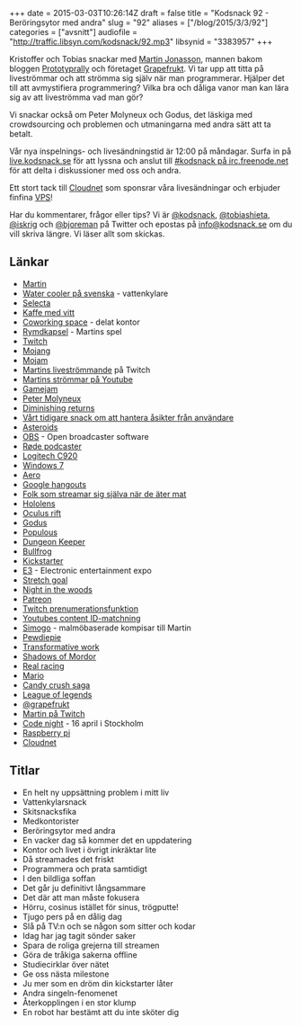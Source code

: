 +++
date = 2015-03-03T10:26:14Z
draft = false
title = "Kodsnack 92 - Beröringsytor med andra"
slug = "92"
aliases = ["/blog/2015/3/3/92"]
categories = ["avsnitt"]
audiofile = "http://traffic.libsyn.com/kodsnack/92.mp3"
libsynid = "3383957"
+++

Kristoffer och Tobias snackar med [Martin Jonasson](http://twitter.com/grapefrukt), mannen bakom bloggen [Prototyprally](http://prototyprally.com) och företaget [Grapefrukt](http://grapefrukt.com). Vi tar upp att titta på liveströmmar och att strömma sig själv när man programmerar. Hjälper det till att avmystifiera programmering? Vilka bra och dåliga vanor man kan lära sig av att liveströmma vad man gör?

Vi snackar också om Peter Molyneux och Godus, det läskiga med crowdsourcing och problemen och utmaningarna med andra sätt att ta betalt.

Vår nya inspelnings- och livesändningstid är 12:00 på måndagar. Surfa in på [live.kodsnack.se](http://live.kodsnack.se) för att lyssna och anslut till [#kodsnack på irc.freenode.net](irc://irc.freenode.net:+7000/kodsnack) för att delta i diskussioner med oss och andra.

Ett stort tack till [Cloudnet](http://www.cloudnet.se) som sponsrar våra livesändningar och erbjuder finfina  [VPS](http://en.wikipedia.org/wiki/Virtual_private_server)!

Har du kommentarer, frågor eller tips? Vi är [@kodsnack](https://www.twitter.com/kodsnack), [@tobiashieta](https://www.twitter.com/tobiashieta), [@iskrig](https://www.twitter.com/iskrig) och [@bjoreman](https://www.twitter.com/bjoreman) på Twitter och epostas på [info@kodsnack.se](mailto:info@kodsnack.se) om du vill skriva längre. Vi läser allt som skickas.

## Länkar ##
* [Martin](http://twitter.com/grapefrukt)
* [Water cooler på svenska](https://www.google.se/search?q=vattenkylare&client=safari&rls=en&tbm=isch&tbo=u&source=univ&sa=X&ei=e6HnVKjKEcPMyAO634DIDQ&ved=0CDwQsAQ&biw=1063&bih=900) - vattenkylare
* [Selecta](http://www.selecta.se/Home/)
* [Kaffe med vitt](http://matkalkyl.se/se-vittpulvertillkaffe35fett.php)
* [Coworking space](http://en.wikipedia.org/wiki/Coworking) - delat kontor
* [Rymdkapsel](http://rymdkapsel.com/) - Martins spel
* [Twitch](http://www.twitch.tv/)
* [Mojang](http://en.wikipedia.org/wiki/Mojang)
* [Mojam](http://minecraft.gamepedia.com/Mojam)
* [Martins liveströmmande](http://www.twitch.tv/grpfrkt/) på Twitch
* [Martins strömmar på Youtube](https://www.youtube.com/user/grapefrukt)
* [Gamejam](http://en.wikipedia.org/wiki/Game_jam)
* [Peter Molyneux](http://en.wikipedia.org/wiki/Peter_Molyneux)
* [Diminishing returns](http://en.wikipedia.org/wiki/Diminishing_returns)
* [Vårt tidigare snack om att hantera åsikter från användare](http://kodsnack.se/90/)
* [Asteroids](http://en.wikipedia.org/wiki/Asteroids_%28video_game%29)
* [OBS](https://obsproject.com/) - Open broadcaster software
* [Røde podcaster](http://www.rode.com/microphones/podcaster)
* [Logitech C920](http://www.logitech.com/sv-se/product/hd-pro-webcam-c920)
* [Windows 7](http://en.wikipedia.org/wiki/Windows_7)
* [Aero](http://en.wikipedia.org/wiki/Windows_Aero)
* [Google hangouts](http://en.wikipedia.org/wiki/Google_Hangouts)
* [Folk som streamar sig själva när de äter mat](http://www.bbc.com/news/magazine-31130947)
* [Hololens](http://en.wikipedia.org/wiki/Windows_Holographic#Microsoft_HoloLens)
* [Oculus rift](http://en.wikipedia.org/wiki/Oculus_Rift)
* [Godus](http://en.wikipedia.org/wiki/Godus)
* [Populous](http://en.wikipedia.org/wiki/Populous)
* [Dungeon Keeper](http://en.wikipedia.org/wiki/Dungeon_Keeper)
* [Bullfrog](http://en.wikipedia.org/wiki/Bullfrog_Productions)
* [Kickstarter](http://en.wikipedia.org/wiki/Kickstarter)
* [E3](http://en.wikipedia.org/wiki/Electronic_Entertainment_Expo) - Electronic entertainment expo
* [Stretch goal](https://www.kickstarter.com/help/search?utf8=%E2%9C%93&term=what+are+stretch+goals%3F)
* [Night in the woods](http://www.nightinthewoods.com/)
* [Patreon](https://www.patreon.com/)
* [Twitch prenumerationsfunktion](http://www.twitch.tv/p/partners)
* [Youtubes content ID-matchning](https://support.google.com/youtube/answer/2797370?hl=sv)
* [Simogo](http://simogo.com/) - malmöbaserade kompisar till Martin
* [Pewdiepie](http://en.wikipedia.org/wiki/PewDiePie)
* [Transformative work](http://en.wikipedia.org/wiki/Transformation_%28law%29)
* [Shadows of Mordor](http://en.wikipedia.org/wiki/Shadows_of_Mordor)
* [Real racing](http://en.wikipedia.org/wiki/Real_Racing)
* [Mario](http://en.wikipedia.org/wiki/Mario)
* [Candy crush saga](http://en.wikipedia.org/wiki/Candy_Crush_Saga)
* [League of legends](http://en.wikipedia.org/wiki/League_of_Legends)
* [@grapefrukt](https://twitter.com/grapefrukt)
* [Martin på Twitch](http://www.twitch.tv/grpfrkt/)
* [Code night](http://event.computersweden.se/codenight/) - 16 april i Stockholm
* [Raspberry pi](http://www.raspberrypi.org/help/what-is-a-raspberry-pi/)
* [Cloudnet](http://www.cloudnet.se/)

## Titlar ##
* En helt ny uppsättning problem i mitt liv
* Vattenkylarsnack
* Skitsnacksfika
* Medkontorister
* Beröringsytor med andra
* En vacker dag så kommer det en uppdatering
* Kontor och livet i övrigt inkräktar lite
* Då streamades det friskt
* Programmera och prata samtidigt
* I den bildliga soffan
* Det går ju definitivt långsammare
* Det där att man måste fokusera
* Hörru, cosinus istället för sinus, trögputte!
* Tjugo pers på en dålig dag
* Slå på TV:n och se någon som sitter och kodar
* Idag har jag tagit sönder saker
* Spara de roliga grejerna till streamen
* Göra de tråkiga sakerna offline
* Studiecirklar över nätet
* Ge oss nästa milestone
* Ju mer som en dröm din kickstarter låter
* Andra singeln-fenomenet
* Återkopplingen i en stor klump
* En robot har bestämt att du inte sköter dig